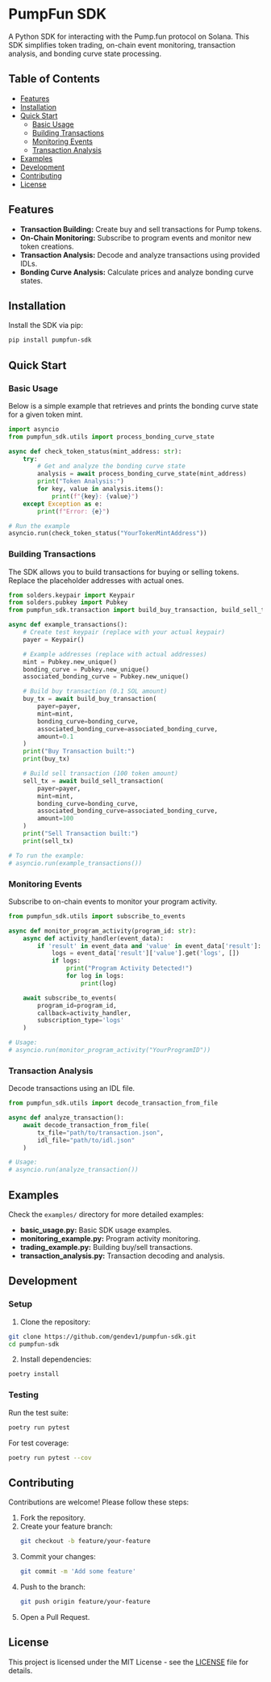 # PumpFun SDK

A Python SDK for interacting with the Pump.fun protocol on Solana. This SDK simplifies token trading, on-chain event monitoring, transaction analysis, and bonding curve state processing.

## Table of Contents

-   [Features](#features)
-   [Installation](#installation)
-   [Quick Start](#quick-start)
    -   [Basic Usage](#basic-usage)
    -   [Building Transactions](#building-transactions)
    -   [Monitoring Events](#monitoring-events)
    -   [Transaction Analysis](#transaction-analysis)
-   [Examples](#examples)
-   [Development](#development)
-   [Contributing](#contributing)
-   [License](#license)

## Features

-   **Transaction Building:** Create buy and sell transactions for Pump tokens.
-   **On-Chain Monitoring:** Subscribe to program events and monitor new token creations.
-   **Transaction Analysis:** Decode and analyze transactions using provided IDLs.
-   **Bonding Curve Analysis:** Calculate prices and analyze bonding curve states.

## Installation

Install the SDK via pip:

```bash
pip install pumpfun-sdk
```

## Quick Start

### Basic Usage

Below is a simple example that retrieves and prints the bonding curve state for a given token mint.

```python
import asyncio
from pumpfun_sdk.utils import process_bonding_curve_state

async def check_token_status(mint_address: str):
    try:
        # Get and analyze the bonding curve state
        analysis = await process_bonding_curve_state(mint_address)
        print("Token Analysis:")
        for key, value in analysis.items():
            print(f"{key}: {value}")
    except Exception as e:
        print(f"Error: {e}")

# Run the example
asyncio.run(check_token_status("YourTokenMintAddress"))
```

### Building Transactions

The SDK allows you to build transactions for buying or selling tokens. Replace the placeholder addresses with actual ones.

```python
from solders.keypair import Keypair
from solders.pubkey import Pubkey
from pumpfun_sdk.transaction import build_buy_transaction, build_sell_transaction

async def example_transactions():
    # Create test keypair (replace with your actual keypair)
    payer = Keypair()

    # Example addresses (replace with actual addresses)
    mint = Pubkey.new_unique()
    bonding_curve = Pubkey.new_unique()
    associated_bonding_curve = Pubkey.new_unique()

    # Build buy transaction (0.1 SOL amount)
    buy_tx = await build_buy_transaction(
        payer=payer,
        mint=mint,
        bonding_curve=bonding_curve,
        associated_bonding_curve=associated_bonding_curve,
        amount=0.1
    )
    print("Buy Transaction built:")
    print(buy_tx)

    # Build sell transaction (100 token amount)
    sell_tx = await build_sell_transaction(
        payer=payer,
        mint=mint,
        bonding_curve=bonding_curve,
        associated_bonding_curve=associated_bonding_curve,
        amount=100
    )
    print("Sell Transaction built:")
    print(sell_tx)

# To run the example:
# asyncio.run(example_transactions())
```

### Monitoring Events

Subscribe to on-chain events to monitor your program activity.

```python
from pumpfun_sdk.utils import subscribe_to_events

async def monitor_program_activity(program_id: str):
    async def activity_handler(event_data):
        if 'result' in event_data and 'value' in event_data['result']:
            logs = event_data['result']['value'].get('logs', [])
            if logs:
                print("Program Activity Detected!")
                for log in logs:
                    print(log)

    await subscribe_to_events(
        program_id=program_id,
        callback=activity_handler,
        subscription_type='logs'
    )

# Usage:
# asyncio.run(monitor_program_activity("YourProgramID"))
```

### Transaction Analysis

Decode transactions using an IDL file.

```python
from pumpfun_sdk.utils import decode_transaction_from_file

async def analyze_transaction():
    await decode_transaction_from_file(
        tx_file="path/to/transaction.json",
        idl_file="path/to/idl.json"
    )

# Usage:
# asyncio.run(analyze_transaction())
```

## Examples

Check the `examples/` directory for more detailed examples:

-   **basic_usage.py:** Basic SDK usage examples.
-   **monitoring_example.py:** Program activity monitoring.
-   **trading_example.py:** Building buy/sell transactions.
-   **transaction_analysis.py:** Transaction decoding and analysis.

## Development

### Setup

1. Clone the repository:

```bash
git clone https://github.com/gendev1/pumpfun-sdk.git
cd pumpfun-sdk
```

2. Install dependencies:

```bash
poetry install
```

### Testing

Run the test suite:

```bash
poetry run pytest
```

For test coverage:

```bash
poetry run pytest --cov
```

## Contributing

Contributions are welcome! Please follow these steps:

1. Fork the repository.
2. Create your feature branch:
    ```bash
    git checkout -b feature/your-feature
    ```
3. Commit your changes:
    ```bash
    git commit -m 'Add some feature'
    ```
4. Push to the branch:
    ```bash
    git push origin feature/your-feature
    ```
5. Open a Pull Request.

## License

This project is licensed under the MIT License - see the [LICENSE](LICENSE) file for details.
